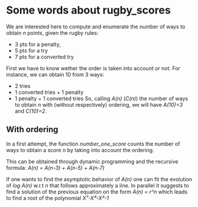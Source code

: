 # Some words about rugby_scores

We are interested here to compute and enumerate the number of ways to obtain *n* points, given the rugby rules: 
* 3 pts for a penalty, 
* 5 pts for a try 
* 7 pts for a converted try

First we have to know wether the order is taken into account or not. For instance, we can obtain 10 from 3 ways:
* 2 tries
* 1 converted tries + 1 penalty
* 1 penalty + 1 converted tries
So, calling *A(n)* (*C(n)*) the number of ways to obtain *n* with (without respectively) ordering, we will have *A(10)=3* and *C(10)=2*. 

## With ordering

In a first attempt, the function *number_one_score* counts the number of ways to obtain a score *n* by taking into account the ordering. 

This can be obtained through dynamic programming and the recursive formula:
*A(n) = A(n-3) + A(n-5) + A(n-7)*

If one wants to find the asymptotic behavior of *A(n)* one can fit the evolution of *log A(n)* w.r.t *n* that follows approximately a line. 
In parallel it suggests to find a solution of the previous equation on the form *A(n) = r^n* which leads to find a root of the polynomial *X⁷-X⁴-X²-1*



